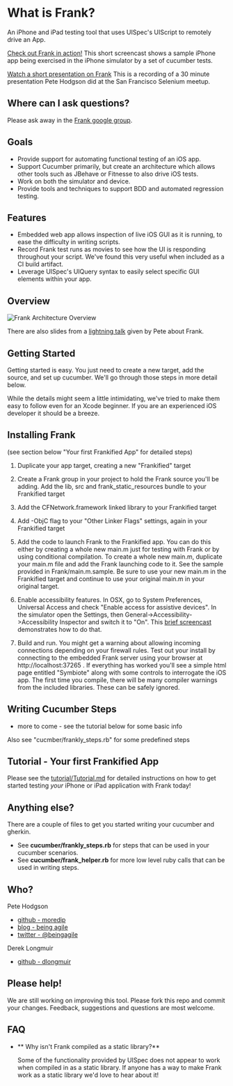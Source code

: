 What is Frank?
=====

An iPhone and iPad testing tool that uses UISpec's UIScript to
remotely drive an App. 

[Check out Frank in action!](http://sl.thepete.net/frank_ea_demo) This short screencast shows a sample iPhone app being exercised in the iPhone simulator by a set of cucumber tests.

[Watch a short presentation on Frank](http://bit.ly/fyUfJE) This is a recording of a 30 minute presentation Pete Hodgson did at the San Francisco Selenium meetup.

Where can I ask questions?
-----
Please ask away in the [Frank google group](http://groups.google.com/group/frank-discuss).


Goals
-----

* Provide support for automating functional testing of an iOS app.
* Support Cucumber primarily, but create an architecture which allows other tools such as JBehave or Fitnesse to also drive iOS tests. 
* Work on both the simulator and device.
* Provide tools and techniques to support BDD and automated regression testing.


Features
--------

* Embedded web app allows inspection of live iOS GUI as it is running, to ease the difficulty in writing scripts.
* Record Frank test runs as movies to see how the UI is responding throughout your script. We've found this very useful when included as a CI build artifact. 
* Leverage UISpec's UIQuery syntax to easily select specific GUI elements within your app.


Overview
--------

![Frank Architecture Overview](https://github.com/moredip/frank/raw/master/doc/Frank%20Architecture.png)

There are also slides from a [lightning talk](http://moredip.github.com/frank_lightning_talk_slides.html)
given by Pete about Frank.


Getting Started
---------------

Getting started is easy. You just need to create a new target, add the
source, and set up cucumber. We'll go through those steps in more
detail below. 

While the details might seem a little intimidating, we've tried to
make them easy to follow even for an Xcode beginner. If you are an
experienced iOS developer it should be a breeze.


Installing Frank
----------------

(see section below "Your first Frankified App" for detailed steps)

1. Duplicate your app target, creating a new "Frankified" target

2. Create a Frank group in your project to hold the Frank source
you'll be adding. Add the lib, src and frank_static_resources bundle
to your Frankified target

3. Add the CFNetwork.framework linked library to your Frankified target

4. Add -ObjC flag to your "Other Linker Flags" settings, again in your
Frankified target

5. Add the code to launch Frank to the Frankified app. You can do this
either by creating a whole new main.m just for testing with Frank or
by using conditional compilation.
To create a whole new main.m, duplicate your main.m file and add the
Frank launching code to it. See the sample provided in
Frank/main.m.sample. Be sure to use your new main.m in the Frankified
target and continue to use your original main.m in your original
target.

6. Enable accessibility features. In OSX, go to System Preferences,
Universal Access and check "Enable access for assistive devices". In
the simulator open the Settings, then
General->Accessibility->Accessibility Inspector and switch it to "On". This [brief screencast](http://screencast.com/t/XnW5pL8q) demonstrates how to do that.


7. Build and run. You might get a warning about allowing incoming
connections depending on your firewall rules. Test out your install by
connecting to the embedded Frank server using your browser at
http://localhost:37265 . If everything has worked you'll see a simple
html page entitled "Symbiote" along with some controls to interrogate
the iOS app. The first time you compile, there will be many compiler
warnings from the included libraries. These can be safely ignored.


Writing Cucumber Steps
----------------------

* more to come - see the tutorial below for some basic info

Also see "cucmber/frankly_steps.rb" for some predefined steps

Tutorial - Your first Frankified App
------------------------------------

Please see the [tutorial/Tutorial.md](Frank/tree/master/tutorial/Tutorial.md) for detailed instructions on how to get started testing *your* iPhone or iPad application with Frank today!


Anything else?
--------------

There are a couple of files to get you started writing your cucumber and gherkin.

* See **cucumber/frankly_steps.rb** for steps that can be used in your cucumber scenarios.
* See **cucumber/frank_helper.rb** for more low level ruby calls that can be used in writing steps.


Who?
----

Pete Hodgson

* [github - moredip](http://github.com/moredip)
* [blog - being agile](http://blog.thepete.net/)
* [twitter - @beingagile](http://twitter.com/beingagile)

Derek Longmuir

* [github - dlongmuir](http://github.com/dlongmuir)


Please help!
------------

We are still working on improving this tool. Please fork this repo and
commit your changes. Feedback, suggestions and questions are most welcome.

FAQ
---

* ** Why isn't Frank compiled as a static library?**

	Some of the functionality provided by UISpec does not appear to work when compiled in as a static library. If anyone has a way to make Frank work as a static library we'd love to hear about it!
